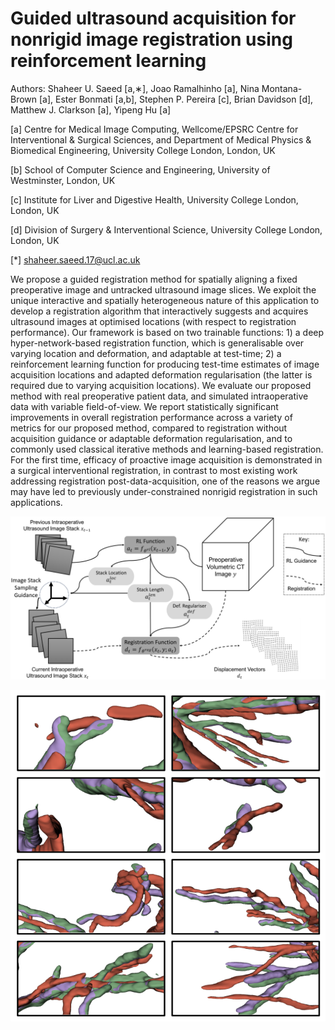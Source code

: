# Guided ultrasound acquisition for nonrigid image registration using reinforcement learning

Authors: Shaheer U. Saeed [a,∗], Joao Ramalhinho [a], Nina Montana-Brown [a], Ester Bonmati [a,b], Stephen P. Pereira [c], Brian Davidson [d], Matthew J. Clarkson [a], Yipeng Hu [a]

[a] Centre for Medical Image Computing, Wellcome/EPSRC Centre for Interventional & Surgical Sciences, and Department of Medical Physics & Biomedical Engineering, University College London, London, UK

[b] School of Computer Science and Engineering, University of Westminster, London, UK

[c] Institute for Liver and Digestive Health, University College London, London, UK

[d] Division of Surgery & Interventional Science, University College London, London, UK

[*] shaheer.saeed.17@ucl.ac.uk

We propose a guided registration method for spatially aligning a fixed preoperative image and untracked ultrasound image slices. We exploit the unique interactive and spatially heterogeneous nature of this application to develop a registration algorithm that interactively suggests and acquires ultrasound images at optimised locations (with respect to registration performance). Our framework is based on two trainable functions: 1) a deep hyper-network-based registration function, which is generalisable over varying location and deformation, and adaptable at test-time; 2) a reinforcement learning function for producing test-time estimates of image acquisition locations and adapted deformation regularisation (the latter is required due to varying acquisition locations). We evaluate our proposed method with real preoperative patient data, and simulated intraoperative data with variable field-of-view. We report statistically significant improvements in overall registration performance across a variety of metrics for our proposed method, compared to registration without acquisition guidance or adaptable deformation regularisation, and to commonly used classical iterative methods and learning-based registration. For the first time, efficacy of proactive image acquisition is demonstrated in a surgical interventional registration, in contrast to most existing work addressing registration post-data-acquisition, one of the reasons we argue may have led to previously under-constrained nonrigid registration in such applications.

![overview](overview_rl_reg.png)

![reg_res](3d_reg.png)
